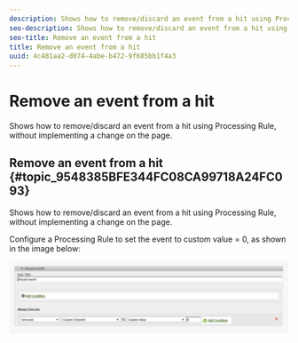 ```yaml
---
description: Shows how to remove/discard an event from a hit using Processing Rule, without implementing a change on the page.
seo-description: Shows how to remove/discard an event from a hit using Processing Rule, without implementing a change on the page.
seo-title: Remove an event from a hit
title: Remove an event from a hit
uuid: 4c481aa2-d074-4abe-b472-9f685bb1f4a3
---
```


# Remove an event from a hit

Shows how to remove/discard an event from a hit using Processing Rule, without implementing a change on the page.

## Remove an event from a hit {#topic_9548385BFE344FC08CA99718A24FC093}

Shows how to remove/discard an event from a hit using Processing Rule, without implementing a change on the page.

Configure a Processing Rule to set the event to custom value = 0, as shown in the image below:

![](assets/remove_event.png)

